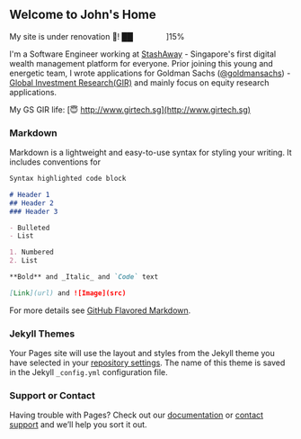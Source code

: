 ## Welcome to John's Home

My site is under renovation 👾! ██&nbsp;&nbsp;&nbsp;&nbsp;&nbsp;&nbsp;&nbsp;&nbsp;&nbsp;&nbsp;&nbsp;&nbsp;&nbsp;&nbsp;&nbsp;]15%

I'm a Software Engineer working at [StashAway](https://www.stashaway.sg/) - Singapore's first digital wealth management platform for everyone. Prior joining this young and energetic team, I wrote applications for Goldman Sachs ([@goldmansachs](https://github.com/goldmansachs)) - [Global Investment Research(GIR)](http://www.goldmansachs.com/careers/why-goldman-sachs/our-divisions/global-investment-research/) and mainly focus on equity research applications. 

My GS GIR life: [😇 http://www.girtech.sg](http://www.girtech.sg)

### Markdown

Markdown is a lightweight and easy-to-use syntax for styling your writing. It includes conventions for

```markdown
Syntax highlighted code block

# Header 1
## Header 2
### Header 3

- Bulleted
- List

1. Numbered
2. List

**Bold** and _Italic_ and `Code` text

[Link](url) and ![Image](src)
```

For more details see [GitHub Flavored Markdown](https://guides.github.com/features/mastering-markdown/).

### Jekyll Themes

Your Pages site will use the layout and styles from the Jekyll theme you have selected in your [repository settings](https://github.com/lizhuoran1992/lizhuoran1992.github.io/settings). The name of this theme is saved in the Jekyll `_config.yml` configuration file.

### Support or Contact

Having trouble with Pages? Check out our [documentation](https://help.github.com/categories/github-pages-basics/) or [contact support](https://github.com/contact) and we’ll help you sort it out.
